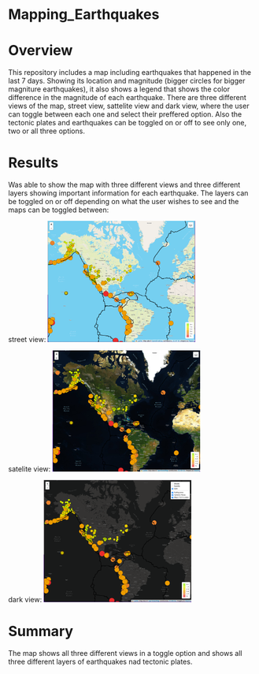 # Mapping_Earthquakes

# Overview
This repository includes a map including earthquakes that happened in the last 7 days. Showing its location and magnitude (bigger circles for bigger magniture earthquakes), it also shows a  legend that shows the color difference in the magnitude of each earthquake. There are three different views of the map, street view, sattelite view and dark view, where the user can toggle between each one and select their preffered option. Also the tectonic plates and earthquakes can be toggled on or off to see only one, two or all three options.

# Results

Was able to show the map with three different views and three different layers showing important information for each earthquake. The layers can be toggled on or off depending on what the user wishes to see and the maps can be toggled between:

street view:
<img src="Earthquake_Challenge/Images/streetView.png" width="300">

satelite view:
<img src="Earthquake_Challenge/Images/sateliteView.png" width="300">

dark view:
<img src="Earthquake_Challenge/Images/darkView.png" width="300">

# Summary

The map shows all three different views in a toggle option and shows all three different layers of earthquakes nad tectonic plates.

